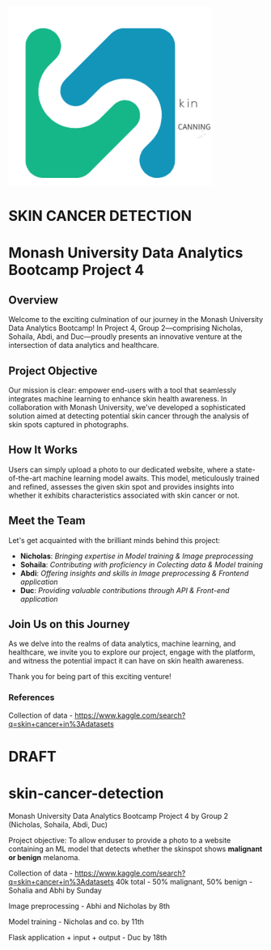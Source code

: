 ![Project Image](static/images/icon.png)
# SKIN CANCER DETECTION
# Monash University Data Analytics Bootcamp Project 4

## Overview

Welcome to the exciting culmination of our journey in the Monash University Data Analytics Bootcamp! In Project 4, Group 2—comprising Nicholas, Sohaila, Abdi, and Duc—proudly presents an innovative venture at the intersection of data analytics and healthcare.

## Project Objective

Our mission is clear: empower end-users with a tool that seamlessly integrates machine learning to enhance skin health awareness. In collaboration with Monash University, we've developed a sophisticated solution aimed at detecting potential skin cancer through the analysis of skin spots captured in photographs.

## How It Works

Users can simply upload a photo to our dedicated website, where a state-of-the-art machine learning model awaits. This model, meticulously trained and refined, assesses the given skin spot and provides insights into whether it exhibits characteristics associated with skin cancer or not.

## Meet the Team

Let's get acquainted with the brilliant minds behind this project:

- **Nicholas**: *Bringing expertise in Model training & Image preprocessing*
- **Sohaila**: *Contributing with proficiency in Colecting data & Model training*
- **Abdi**: *Offering insights and skills in Image preprocessing & Frontend application*
- **Duc**: *Providing valuable contributions through API & Front-end application*

## Join Us on this Journey

As we delve into the realms of data analytics, machine learning, and healthcare, we invite you to explore our project, engage with the platform, and witness the potential impact it can have on skin health awareness.

Thank you for being part of this exciting venture!

### References

Collection of data - https://www.kaggle.com/search?q=skin+cancer+in%3Adatasets

# DRAFT
# skin-cancer-detection
Monash University Data Analytics Bootcamp Project 4 by Group 2 (Nicholas, Sohaila, Abdi, Duc)

Project objective:
To allow enduser to provide a photo to a website containing an ML model that detects whether the skinspot shows **malignant or benign** melanoma.

Collection of data - https://www.kaggle.com/search?q=skin+cancer+in%3Adatasets
40k total - 50% malignant, 50% benign - Sohalia and Abhi by Sunday

Image preprocessing - Abhi and Nicholas by 8th

Model training - Nicholas and co. by 11th

Flask application + input + output - Duc by 18th
